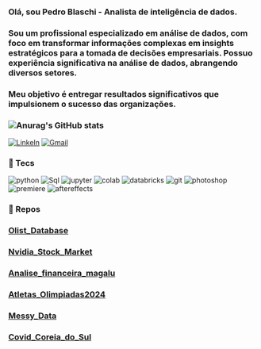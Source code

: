### Olá, sou Pedro Blaschi - Analista de inteligência de dados.
### Sou um profissional especializado em análise de dados, com foco em transformar informações complexas em insights estratégicos para a tomada de decisões empresariais. Possuo experiência significativa na análise de dados, abrangendo diversos setores.
### Meu objetivo é entregar resultados significativos que impulsionem o sucesso das organizações.
### ![Anurag's GitHub stats](https://github-readme-stats.vercel.app/api?username=anuraghazra&show_icons=true&theme=radical)

[![LinkeIn](https://img.shields.io/badge/LinkedIn-0077B5?style=for-the-badge&logo=linkedin&logoColor=white)](https://www.linkedin.com/in/pedro-blaschi-a3b5b22a9/) [![Gmail](https://img.shields.io/badge/Gmail-D14836?style=for-the-badge&logo=gmail&logoColor=white)](pedroblaschis@gmail.com)
### 🔎 Tecs
![python](https://img.shields.io/badge/Python-3776AB.svg?style=for-the-badge&logo=Python&logoColor=white) ![Sql](https://img.shields.io/badge/MySQL-4479A1.svg?style=for-the-badge&logo=MySQL&logoColor=white) ![jupyter](https://img.shields.io/badge/Jupyter-F37626.svg?style=for-the-badge&logo=Jupyter&logoColor=white) ![colab](https://img.shields.io/badge/Google%20Colab-F9AB00.svg?style=for-the-badge&logo=Google-Colab&logoColor=white) ![databricks](https://img.shields.io/badge/Databricks-FF3621.svg?style=for-the-badge&logo=Databricks&logoColor=white) ![git](https://img.shields.io/badge/Git-F05032.svg?style=for-the-badge&logo=Git&logoColor=white) ![photoshop](https://img.shields.io/badge/Adobe%20Photoshop-31A8FF.svg?style=for-the-badge&logo=Adobe-Photoshop&logoColor=white) ![premiere](https://img.shields.io/badge/VEGAS-1A1A1A.svg?style=for-the-badge&logo=VEGAS&logoColor=white) ![aftereffects](https://img.shields.io/badge/Adobe%20After%20Effects-9999FF.svg?style=for-the-badge&logo=Adobe-After-Effects&logoColor=white)
### 📂 Repos
### [Olist_Database](https://github.com/blaschis/Olist_Database)
### [Nvidia_Stock_Market](https://github.com/blaschis/Nvidia_Stock_Market)
### [Analise_financeira_magalu](https://github.com/blaschis/Analise_financeira_magalu)
### [Atletas_Olimpiadas2024](https://github.com/blaschis/Atletas_Olimpiadas2024)
### [Messy_Data](https://github.com/blaschis/Messy_Data/blob/main/Messy_Data.ipynb)
### [Covid_Coreia_do_Sul](https://github.com/blaschis/Covid_Coreia_do_sul/blob/main/Covid_Coreia_do_sul.ipynb)
